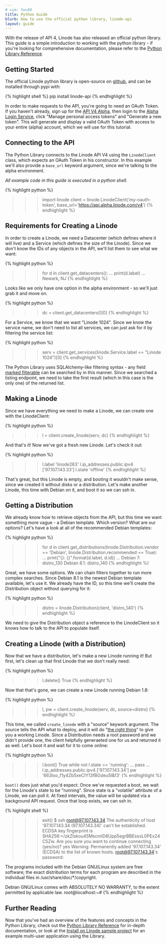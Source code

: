 ```yaml
---
# vim: tw=80
title: Python Guide 
blurb: How to use the official python library, linode-api
layout: guide
---
```


<style>
table {
    table-layout: fixed;
}
</style>

With the release of API 4, Linode has also released an official python library.  This guide is a simple introduction to working with
the python library - if you're looking for comprehensive documentation, please refer to the [Python Library Reference]().

## Getting Started

The official Linode python library is open-source on [github](http://github.com/Linode/python-linode-api), and can be installed through
pypi with:

{% highlight shell %}
pip install linode-api
{% endhighlight %}

In order to make requests to the API, you're going to need an OAuth Token.  If you haven't already, sign up for the [API V4 Alpha](https://alpha.linode.com),
then login to the [Alpha Login Service](https://login.alpha.linode.com), click "Manage personal access tokens" and "Generate a
new token".  This will generate and display a valid OAuth Token with access to your entire (alpha) account, which we will use for this
tutorial.

## Connecting to the API

The Python Library connects to the Linode API V4 using the `LinodeClient` class, which expects an OAuth Token in his constructor.  In this
example we'll also provide a `base_url` keyword argument, since we're talking to the alpha environment.

_All example code in this guide is executed in a python shell._

{% highlight python %}
>>> import linode
>>> client = linode.LinodeClient('my-oauth-token', base_url='https://api.alpha.linode.com/v4')
{% endhighlight %}

## Requirements for Creating a Linode

In order to create a Linode, we need a Datacenter (which defines where it will live) and a Service (which defines the size of the Linode).
Since we don't know the IDs of any objects in the API, we'll list them to see what we want:

{% highlight python %}
>>> for d in client.get_datacenters():
...   print(d.label)
...
Newark, NJ
{% endhighlight %}

Looks like we only have one option in the alpha environment - so we'll just grab it and move on.

{% highlight python %}
>>> dc = client.get_datacenters()[0]
{% endhighlight %}

For a Service, we know that we want "Linode 1024".  Since we know the service name, we don't need to list all services, we
can just ask for it by filtering the service list:

{% highlight python %}
>>> serv = client.get_services(linode.Service.label == "Linode 1024")[0]
{% endhighlight %}

The Python Library uses SQLAlchemy-like filtering syntax - any field [marked filterable]() can be searched by in this manner.  Since we
searched a listing endpoint, we need to take the first result (which in this case is the only one) of the returned list.

## Making a Linode

Since we have everything we need to make a Linode, we can create one with the LinodeClient:

{% highlight python %}
>>> l = client.create_linode(serv, dc)
{% endhighlight %}

And that's it!  Now we've got a fresh new Linode.  Let's check it out:

{% highlight python %}
>>> l.label
'linode263'
>>> l.ip_addresses.public.ipv4
['97.107.143.33']
>>> l.state
'offline'
{% endhighlight %}

That's great, but this Linode is empty, and booting it wouldn't make sense, since we created it without disks or a distribution.  Let's make another Linode,
this time with Debian on it, and boot it so we can ssh in.

## Getting a Distribution

We already know how to retrieve objects from the API, but this time we want something more vague - a Debian template.  Which version?  What are our options?  Let's
have a look at all of the recommended Debian templates:

{% highlight python %}
>>> for d in client.get_distributions(linode.Distribution.vendor == 'Debian', linode.Distribution.recommended == True):
...   print("{}: {}".format(d.label, d.id))
...
Debian 7: distro_130
Debian 8.1: distro_140
{% endhighlight %}

Great, we have some options.  We can chain filters together to run more complex searches.  Since Debian 8.1 is the newest Debian template available, let's use it.
We already have the ID, so this time we'll create the Distribution object without querying for it:

{% highlight python %}
>>> distro = linode.Distribution(client, 'distro_140')
{% endhighlight %}

We need to give the Distribution object a reference to the LinodeClient so it knows how to talk to the API to populate itself.

## Creating a Linode (with a Distribution)

Now that we have a distribution, let's make a new Linode running it!  But first, let's clean up that first Linode that we don't really need:

{% highlight python %}
>>> l.delete()
True
{% endhighlight %}

Now that that's gone, we can create a new Linode running Debian 1.8:

{% highlight python %}
>>> l, pw = client.create_linode(serv, dc, source=distro)
{% endhighlight %}

This time, we called `create_linode` with a "source" keywork argument.  The source tells the API what to deploy, and it will do 
"[the right thing](/reference/#ep-linodes-POST)" to give you a working Linode.  Since a Distribution needs a root password and we didn't
provide one, the client helpfully generaeted one for us and returned it as well.  Let's boot it and wait for it to come online:

{% highlight python %}
>>> l.boot()
True
>>> while not l.state == 'running':
...   pass
...
>>> l.ip_addresses.public.ipv4
['97.107.143.34']
>>> pw
'663Iso_f1y4Zb5xeClY13fBGdeu5l&f3'
{% endhighlight %}

`boot()` does just what you'd expect.  Once we've requested a boot, we wait for the Linode's state to be "running".  Since state is a "volatile" attribute of
a Linode, we can poll it.  At fixed intervals, the value will be updated via a background API request.  Once that loop exists, we can ssh in.


{% highlight shell %}
>>> exit()
$ ssh root@97.107.143.34
The authenticity of host '97.107.143.34 (97.107.143.34)' can't be established.
ECDSA key fingerprint is SHA256:+/zkZlskou45MscmID8Upp5egrBBEssvL0PEx24C5Zw.
Are you sure you want to continue connecting (yes/no)? yes
Warning: Permanently added '97.107.143.34' (ECDSA) to the list of known hosts.
root@97.107.143.34's password:

The programs included with the Debian GNU/Linux system are free software;
the exact distribution terms for each program are described in the
individual files in /usr/share/doc/*/copyright.

Debian GNU/Linux comes with ABSOLUTELY NO WARRANTY, to the extent
permitted by applicable law.
root@localhost:~#
{% endhighlight %}

## Further Reading

Now that you've had an overview of the features and concepts in the Python Library, check out the [Python Library Reference]() for in-depth documentation,
or look at the [Install on Linode sample project](https://github.com/linode/python-linode-api/tree/master/examples/install-on-linode) for an example multi-user
application using the Library.
